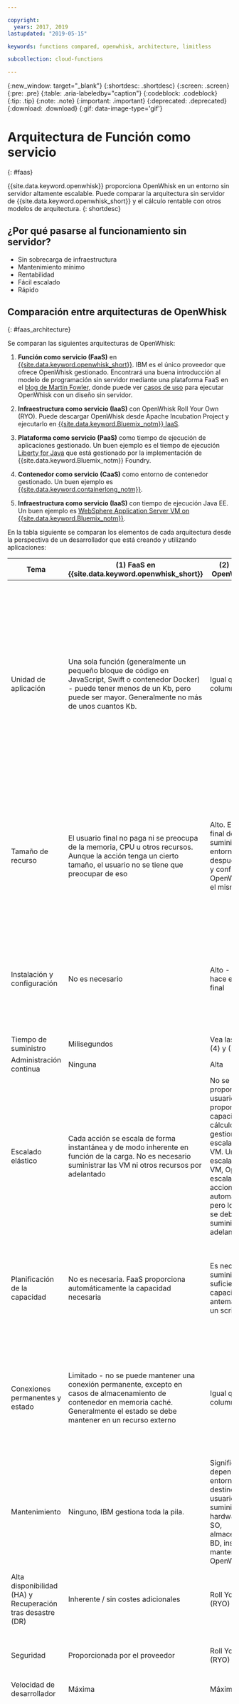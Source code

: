 ```yaml
---

copyright:
  years: 2017, 2019
lastupdated: "2019-05-15"

keywords: functions compared, openwhisk, architecture, limitless

subcollection: cloud-functions

---
```


{:new_window: target="_blank"}
{:shortdesc: .shortdesc}
{:screen: .screen}
{:pre: .pre}
{:table: .aria-labeledby="caption"}
{:codeblock: .codeblock}
{:tip: .tip}
{:note: .note}
{:important: .important}
{:deprecated: .deprecated}
{:download: .download}
{:gif: data-image-type='gif'}

# Arquitectura de Función como servicio
{: #faas}

{{site.data.keyword.openwhisk}} proporciona OpenWhisk en un entorno sin servidor altamente escalable. Puede comparar la arquitectura sin servidor de {{site.data.keyword.openwhisk_short}} y el cálculo rentable con otros modelos de arquitectura.
{: shortdesc}

## ¿Por qué pasarse al funcionamiento sin servidor?

- Sin sobrecarga de infraestructura
- Mantenimiento mínimo
- Rentabilidad
- Fácil escalado
- Rápido


## Comparación entre arquitecturas de OpenWhisk
{: #faas_architecture}

Se comparan las siguientes arquitecturas de OpenWhisk:

1. **Función como servicio (FaaS)** en [{{site.data.keyword.openwhisk_short}}](https://cloud.ibm.com/openwhisk). IBM es el único proveedor que ofrece OpenWhisk gestionado. Encontrará una buena introducción al modelo de programación sin servidor mediante una plataforma FaaS en el [blog de Martin Fowler](https://martinfowler.com/articles/serverless.html), donde puede ver [casos de uso](/docs/openwhisk?topic=cloud-functions-use_cases) para ejecutar OpenWhisk con un diseño sin servidor.

2. **Infraestructura como servicio (IaaS)** con OpenWhisk Roll Your Own (RYO). Puede descargar OpenWhisk desde Apache Incubation Project y ejecutarlo en [{{site.data.keyword.Bluemix_notm}} IaaS](https://cloud.ibm.com/catalog/?category=devices).

3. **Plataforma como servicio (PaaS)** como tiempo de ejecución de aplicaciones gestionado. Un buen ejemplo es el tiempo de ejecución [Liberty for Java](https://cloud.ibm.com/catalog/starters/liberty-for-java) que está gestionado por la implementación de {{site.data.keyword.Bluemix_notm}} Foundry.

4. **Contenedor como servicio (CaaS)** como entorno de contenedor gestionado. Un buen ejemplo es [{{site.data.keyword.containerlong_notm}}](/docs/containers?topic=containers-getting-started#container_index).

5. **Infraestructura como servicio (IaaS)** con tiempo de ejecución Java EE. Un buen ejemplo es [WebSphere Application Server VM on {{site.data.keyword.Bluemix_notm}}](https://cloud.ibm.com/catalog/services/websphere-application-server).

En la tabla siguiente se comparan los elementos de cada arquitectura desde la perspectiva de un desarrollador que está creando y utilizando aplicaciones:


| Tema | (1) FaaS en {{site.data.keyword.openwhisk_short}} | (2) IaaS con OpenWhisk RYO | (3) PaaS | (4) CaaS | (5) IaaS con Java EE |
| --- | --- | --- | --- | --- | --- |
|	Unidad de aplicación	|	Una sola función (generalmente un pequeño bloque de código en JavaScript, Swift o contenedor Docker) - puede tener menos de un Kb, pero puede ser mayor. Generalmente no más de unos cuantos Kb.	|	Igual que columna (1)	|	Depende del tiempo de ejecución utilizado. Un archivo EAR o WAR, o un paquete de aplicación específico de otro lenguaje, generalmente de tamaño relativamente grande - Kb o incluso Mb con muchos servicios en un paquete, pero puede ser tan pequeño como un solo servicio.	|	Contenedor Docker es la unidad de despliegue.	|	VM con App Server con archivo EAR o WAR y otras dependencias - generalmente en unidades de Gb.	|
|	Tamaño de recurso	|	El usuario final no paga ni se preocupa de la memoria, CPU u otros recursos. Aunque la acción tenga un cierto tamaño, el usuario no se tiene que preocupar de eso	|	Alto. El usuario final debe suministrar un entorno IaaS y después instalar y configurar OpenWhisk sobre el mismo	|	Pequeño. El usuario final paga por la memoria y CPU necesarias para ejecutar las apps, pero no paga por las apps que no se ejecutan	|	Pequeño a mediano	|	Alto. El usuario final tiene que pagar por almacenamiento de disco, memoria, CPU y posiblemente otros componentes cuando la app se ejecuta. Cuando está detenida, solo se incurren en costes de almacenamiento	|
|	Instalación y configuración	|	No es necesario	|	Alto - todo lo hace el usuario final	|	No es necesario	|	Moderado - herramientas de gestión de hardware, red, SO y contenedor proporcionadas por el proveedor de CaaSs, imágenes, conectividad e instancias por el usuario final	|	Alto - instalación de hardware, red, SO y Java EE inicial proporcionada por el proveedor, configuración adicional, clúster y escalado por el usuario final	|
|	Tiempo de suministro	|	Milisegundos	|	Vea las columnas (4) y (5)	|	Minutos	|	Minutos	|	Horas	|
|	Administración continua	|	Ninguna	|	Alta	|	Ninguna	|	Moderada	|	Alta	|
|	Escalado elástico	|	Cada acción se escala de forma instantánea y de modo inherente en función de la carga. No es necesario suministrar las VM ni otros recursos por adelantado	|	No se proporciona - el usuario final debe proporcionar capacidad de cálculo en IaaS y gestionar el escalado de las VM. Una vez escaladas las VM, OpenWhisk escala las acciones automáticamente, pero los recursos se deben suministrar por adelantado	|	Automático, pero escalado lento. Durante una mayor carga, las acciones de escala pueden tardar varios minutos en completarse. El escalado automático requiere un ajuste cuidadoso	|	Automático, pero escalado lento. Durante una mayor carga, las acciones de escala pueden tardar varios minutos en completarse. El escalado automático requiere un ajuste cuidadoso	|	No se proporciona	|
|	Planificación de la capacidad	|	No es necesaria. FaaS proporciona automáticamente la capacidad necesaria	|	Es necesario suministrar suficiente capacidad de antemano o en un script	|	Se necesita cierta planificación de la capacidad, pero se proporciona cierto aumento automático de la capacidad	|	Se necesita cierta planificación de la capacidad, pero se proporciona cierto aumento automático de la capacidad	|	Se necesita suministrar suficiente capacidad de forma estática para gestionar puntas de carga de trabajo	|
|	Conexiones permanentes y estado	|	Limitado - no se puede mantener una conexión permanente, excepto en casos de almacenamiento de contenedor en memoria caché. Generalmente el estado se debe mantener en un recurso externo	|	Igual que columna (1)	|	Soportado - se puede mantener una conexión o socket abierto durante mucho tiempo, se puede guardar el estado en memoria entre llamadas	|	Soportado - se puede mantener una conexión o socket abierto durante mucho tiempo, se puede guardar el estado en memoria entre llamadas	|	Soportado - se puede mantener una conexión o socket abierto durante mucho tiempo, se puede guardar el estado en memoria entre llamadas	|
|	Mantenimiento	|	Ninguno, IBM gestiona toda la pila.	|	Significativo - depende del entorno de destino, el usuario debe suministrar hardware, red, SO, almacenamiento, BD, instalación y mantenimiento de OpenWhisk, etc.	|	Ninguno, el proveedor gestiona toda la pila.	|	Significativo - el usuario debe crear y mantener imágenes personalizadas, desplegar y gestionar contenedores, conexiones entre contenedores, etc.	|	Significativo - el usuario debe asignar las VM, gestionar y escalar servidores Java EE individualmente.	|
|	Alta disponibilidad (HA) y Recuperación tras desastre (DR)	|	Inherente / sin costes adicionales	|	Roll Your Own (RYO) 	|	Disponible con cargo adicional	|	Los contenedores anómalos se pueden reiniciar automáticamente	|	Disponible con cargo adicional, semiautomático. Las VM se pueden migrar tras error automáticamente	|
|	Seguridad	|	Proporcionada por el proveedor	|	Roll Your Own (RYO)	|	Combinación de RYO y proporcionado por el proveedor	|	Combinación de RYO y proporcionado por el proveedor	|	Roll Your Own (RYO)	|
|	Velocidad de desarrollador	|	Máxima	|	Máxima	|	Máxima	|	Promedia	|	Lenta	|
|	Utilización de recursos (recursos desocupados por los que aún se tiene que pagar)	|	Los recursos nunca están desocupados, ya que solo se invocan a petición. Cuando falta la carga de trabajo, no se produce ninguna asignación de recursos ni coste.	|	Como esta opción utiliza IaaS o CaaS, se aplican consideraciones similares a las de las columnas (4) y (5)	|	Algunos recursos pueden estar desocupados, y el escalado automático ayuda a eliminar los recursos desocupados. Siempre tiene que haber un determinado número de instancias en ejecución y es probable que se utilicen a menos del 50 % de su capacidad. Las instancias detenidas no cuestan nada	|	Parecido a la columna (3)	|	Algunos recursos pueden estar desocupados, pero no se da soporte al escalado automático. Siempre tiene que haber un determinado número de instancias en ejecución y es probable que se utilicen a menos del 50 % de su capacidad. Las instancias detenidas pueden incurrir en el coste de almacenamiento	|
|	Madurez	|	Madurez temprana	|	Madurez temprana	|	Madurez temprana	|	Madurez moderada	|	Madurez elevada	|
|	Límites de recursos	|	[Existen ciertos límites](/docs/openwhisk?topic=cloud-functions-limits#limits_syslimits)	|	Depende de los recursos asignados	|	No	|	No	|	No	|
|	Latencia para servicios que se utilizan poco	|	Es posible que las solicitudes poco frecuentes muestren un tiempo de respuesta de varios segundos, pero se mantiene en un rango de milisegundos para las siguientes solicitudes	|	Depende	|	Bajo	|	Bajo	|	Bajo - suponiendo que el sistema tenga suficientes recursos	|
|	Tipo de aplicación ideal	|	Proceso de sucesos, IoT, proceso de fondo móvil, microservicios. Definitivamente no apto para aplicaciones monolíticas. Consulte los [casos de uso](/docs/openwhisk?topic=cloud-functions-use_cases)	|	Igual que la columna (1), pero cuando el usuario desea trabajar con una nube que no es de IBM o de forma local.	|	Aplicaciones web con una carga de trabajo de tipo 24x7, servicios que necesitan mantener la conexión abierta durante largos periodos de tiempo. Se puede utilizar para ejecutar microservicios o aplicaciones monolíticas	|	Ideal para aplicaciones de microservicios.	|	Aplicaciones empresariales tradicionales que se migran de local a la nube. Ideal para aplicaciones monolíticas	|
|	Granularidad de los cargos y facturación	|	[Por bloques de 100 milisegundos](https://cloud.ibm.com/openwhisk/learn/pricing)	|	Depende de la implementación - si se utiliza IaaS o CaaS, se aplican consideraciones similares - Consulte las columnas (4) y (5)	|	Normalmente se factura por hora (raramente por minuto) por el paquete de recursos (CPU + memoria + cierto espacio de disco)	|	Parecido a la columna (3)	|	Parecido a la columna (3)	|
|	Coste total de propiedad (TCO)	|	Para alcanzar el punto ideal, es probable que el coste de las aplicaciones sea una orden de magnitud menor que el de las alternativas. Puesto que los recursos se escalan automáticamente, nunca se produce un exceso de suministro.	|	Para despliegues en la nube, es probable que resulte más caro que OpenWhisk FaaS, pero un despliegue local puede resultar más económico que las arquitecturas tradicionales	|	Relativamente bajo - el usuario no tiene que suministrar ni gestionar recursos, y se puede centrar en el desarrollo de la aplicación. Cierto nivel de exceso de suministro en comparación con la opción sin servidor	|	Moderado - el usuario tiene que suministrar y gestionar los contenedores y la aplicación, y se podría producir un nivel de exceso de suministro en comparación con la opción sin servidor y PaaS	|	Relativamente alto - teniendo en cuenta que la migración de aplicaciones antiguas al modelo nativo de nube puede resultar muy caro, esta puede ser una opción más viable y económica para este tipo de apps.	|

## Consideraciones sobre el coste
{: #faas_cost}

La infraestructura para sus entornos de pruebas, transferencia, prueba de carga y otros puede resultar costosa. Se necesita tiempo para configurarlos, y, como suelen funcionar las 24 horas del día, a menudo se infrautilizan y consumen gran cantidad de capacidad. Mediante una arquitectura sin servidor, los costes de los entornos se generan en función de la carga, no del número de entornos definidos.
{: shortdesc}

Para estimar los costes de una aplicación sin servidor, puede utilizar la [calculadora de precios ![Icono de enlace externo](../icons/launch-glyph.svg "Icono de enlace externo")](https://cloud.ibm.com/openwhisk/learn/pricing).

### Capacidad sin límite
{: #faas_capacity}

En las arquitecturas tradicionales, cada servicio consume la cantidad de capacidad que tiene asignada, y se le factura por el consumo de capacidad. La arquitectura sin servidor de {{site.data.keyword.openwhisk_short}} reduce la restricción sobre la granularidad de la arquitectura de microservicios.

Cuando no se utiliza, {{site.data.keyword.openwhisk_short}} no cuesta nada. El código se ejecuta cuando hay una llamada HTTP, un cambio de estado de base de datos u otro tipo de suceso que active la ejecución del código. Se le facturará por milisegundo de tiempo de ejecución, redondeado al alza hasta la siguiente unidad de 100 ms, no por hora de utilización de VM independientemente de si dicha VM ha realizado o no trabajo útil. Puesto que solo paga cuando se consumen sucesos, y no según el número de entornos, puede desglosar la app en 100, 1000 o incluso más microservicios.

### Ejecute acciones en cualquier región
{: #faas_region}

En las arquitecturas tradicionales, el código se debe ejecutar en cada región para que se ejecute allí, y también se debe pagar la infraestructura correspondiente a dicha región. Con {{site.data.keyword.openwhisk_short}}, las acciones se pueden desplegar y poner a disposición de los usuarios para que se ejecutan en cualquier región sin ningún coste adicional. Puede aumentar la disponibilidad y la capacidad de recuperación de su código sin las restricciones de coste tradicionales.

### Redundancia por diseño
{: #faas_redundancy}

En las arquitecturas tradicionales, las apps deben ser redundantes. Con {{site.data.keyword.openwhisk_short}}, no es necesario que los procesos tengan alta disponibilidad (HA) porque, por diseño, las apps sin servidor no tienen estado y se controlan mediante sucesos de solicitud. Al eliminar la necesidad de crear redundancia de forma explícita, la naturaleza sin estado de las apps sin servidor puede reducir significativamente los costes de la infraestructura.


